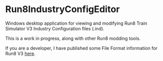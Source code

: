 # Run8IndustryConfigEditor
Windows desktop application for viewing and modifying Run8 Train Simulator V3 Industry Configuration files (.ind).<br>

This is a work in progress, along with other Run8 modding tools.


If you are a developer, I have published some File Format information for Run8 V3 [here](https://gist.github.com/Puyodead1/ffc7fcf943d248c35be1fbcb2477355b).
